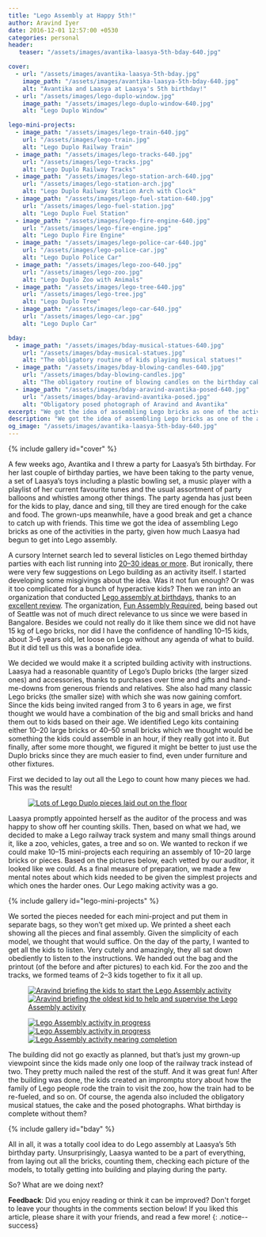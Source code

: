 ```yaml
---
title: "Lego Assembly at Happy 5th!"
author: Aravind Iyer
date: 2016-12-01 12:57:00 +0530
categories: personal
header:
   teaser: "/assets/images/avantika-laasya-5th-bday-640.jpg"

cover:
  - url: "/assets/images/avantika-laasya-5th-bday.jpg"
    image_path: "/assets/images/avantika-laasya-5th-bday-640.jpg"
    alt: "Avantika and Laasya at Laasya's 5th birthday!"
  - url: "/assets/images/lego-duplo-window.jpg"
    image_path: "/assets/images/lego-duplo-window-640.jpg"
    alt: "Lego Duplo Window"

lego-mini-projects:
  - image_path: "/assets/images/lego-train-640.jpg"
    url: "/assets/images/lego-train.jpg"
    alt: "Lego Duplo Railway Train"
  - image_path: "/assets/images/lego-tracks-640.jpg"
    url: "/assets/images/lego-tracks.jpg"
    alt: "Lego Duplo Railway Tracks"
  - image_path: "/assets/images/lego-station-arch-640.jpg"
    url: "/assets/images/lego-station-arch.jpg"
    alt: "Lego Duplo Railway Station Arch with Clock"
  - image_path: "/assets/images/lego-fuel-station-640.jpg"
    url: "/assets/images/lego-fuel-station.jpg"
    alt: "Lego Duplo Fuel Station"
  - image_path: "/assets/images/lego-fire-engine-640.jpg"
    url: "/assets/images/lego-fire-engine.jpg"
    alt: "Lego Duplo Fire Engine"
  - image_path: "/assets/images/lego-police-car-640.jpg"
    url: "/assets/images/lego-police-car.jpg"
    alt: "Lego Duplo Police Car"
  - image_path: "/assets/images/lego-zoo-640.jpg"
    url: "/assets/images/lego-zoo.jpg"
    alt: "Lego Duplo Zoo with Animals"
  - image_path: "/assets/images/lego-tree-640.jpg"
    url: "/assets/images/lego-tree.jpg"
    alt: "Lego Duplo Tree"
  - image_path: "/assets/images/lego-car-640.jpg"
    url: "/assets/images/lego-car.jpg"
    alt: "Lego Duplo Car"

bday:
  - image_path: "/assets/images/bday-musical-statues-640.jpg"
    url: "/assets/images/bday-musical-statues.jpg"
    alt: "The obligatory routine of kids playing musical statues!"
  - image_path: "/assets/images/bday-blowing-candles-640.jpg"
    url: "/assets/images/bday-blowing-candles.jpg"
    alt: "The obligatory routine of blowing candles on the birthday cake!"
  - image_path: "/assets/images/bday-aravind-avantika-posed-640.jpg"
    url: "/assets/images/bday-aravind-avantika-posed.jpg"
    alt: "Obligatory posed photograph of Aravind and Avantika"
excerpt: "We got the idea of assembling Lego bricks as one of the activities in Laasya's birthday party, We decided we would make it a scripted building activity with instructions. Based on what we had, we decided to make a Lego railway track system and many small things around it, like a zoo, vehicles, gates, a tree and so on. As a final measure of preparation, we made a few mental notes about which kids needed to be given the simplest projects and which ones the harder ones. Our Lego making activity was a go. The building did not go exactly as planned, but that’s just my grown-up viewpoint since the kids made only one loop of the railway track instead of two. They pretty much nailed the rest of the stuff. And it was great fun!"
description: "We got the idea of assembling Lego bricks as one of the activities in Laasya's birthday party, We decided we would make it a scripted building activity with instructions. Based on what we had, we decided to make a Lego railway track system and many small things around it, like a zoo, vehicles, gates, a tree and so on. As a final measure of preparation, we made a few mental notes about which kids needed to be given the simplest projects and which ones the harder ones. Our Lego making activity was a go. The building did not go exactly as planned, but that’s just my grown-up viewpoint since the kids made only one loop of the railway track instead of two. They pretty much nailed the rest of the stuff. And it was great fun!"
og_image: "/assets/images/avantika-laasya-5th-bday-640.jpg"
---
```


{% include gallery id="cover" %}

A few weeks ago, Avantika and I threw a party for Laasya’s 5th birthday. For her last couple of birthday parties, we have been taking to the party venue, a set of Laasya’s toys including a plastic bowling set, a music player with a playlist of her current favourite tunes and the usual assortment of party balloons and whistles among other things. The party agenda has just been for the kids to play, dance and sing, till they are tired enough for the cake and food. The grown-ups meanwhile, have a good break and get a chance to catch up with friends. This time we got the idea of assembling Lego bricks as one of the activities in the party, given how much Laasya had begun to get into Lego assembly.

A cursory Internet search led to several listicles on Lego themed birthday parties with each list running into [20–30 ideas or more](https://www.buzzfeed.com/mikespohr/how-to-throw-the-ultimate-lego-birthday-party). But ironically, there were very few suggestions on Lego building as an activity itself. I started developing some misgivings about the idea. Was it not fun enough? Or was it too complicated for a bunch of hyperactive kids? Then we ran into an organization that conducted [Lego assembly at birthdays](http://funassemblyrequired.com/birthdays.html), thanks to an [excellent review](http://www.soundsfunmom.com/2012/08/21/mom-reviewed-parties-with-fun-assembly-required/). The organization, [Fun Assembly Required](http://funassemblyrequired.com/about.html), being based out of Seattle was not of much direct relevance to us since we were based in Bangalore. Besides we could not really do it like them since we did not have 15 kg of Lego bricks, nor did I have the confidence of handling 10–15 kids, about 3–6 years old, let loose on Lego without any agenda of what to build. But it did tell us this was a bonafide idea.

We decided we would make it a scripted building activity with instructions. Laasya had a reasonable quantity of Lego’s Duplo bricks (the larger sized ones) and accessories, thanks to purchases over time and gifts and hand-me-downs from generous friends and relatives. She also had many classic Lego bricks (the smaller size) with which she was now gaining comfort. Since the kids being invited ranged from 3 to 6 years in age, we first thought we would have a combination of the big and small bricks and hand them out to kids based on their age. We identified Lego kits containing either 10–20 large bricks or 40–50 small bricks which we thought would be something the kids could assemble in an hour, if they really got into it. But finally, after some more thought, we figured it might be better to just use the Duplo bricks since they are much easier to find, even under furniture and other fixtures.

First we decided to lay out all the Lego to count how many pieces we had. This was the result!

<figure>
   <a href="/assets/images/all-the-lego-duplo-pieces.jpg">
      <img src="/assets/images/all-the-lego-duplo-pieces-640.jpg" alt="Lots of Lego Duplo pieces laid out on the floor">
   </a>
</figure>

Laasya promptly appointed herself as the auditor of the process and was happy to show off her counting skills. Then, based on what we had, we decided to make a Lego railway track system and many small things around it, like a zoo, vehicles, gates, a tree and so on. We wanted to reckon if we could make 10–15 mini-projects each requiring an assembly of 10–20 large bricks or pieces. Based on the pictures below, each vetted by our auditor, it looked like we could. As a final measure of preparation, we made a few mental notes about which kids needed to be given the simplest projects and which ones the harder ones. Our Lego making activity was a go.

{% include gallery id="lego-mini-projects" %}

We sorted the pieces needed for each mini-project and put them in separate bags, so they won’t get mixed up. We printed a sheet each showing all the pieces and final assembly. Given the simplicity of each model, we thought that would suffice. On the day of the party, I wanted to get all the kids to listen. Very cutely and amazingly, they all sat down obediently to listen to the instructions. We handed out the bag and the printout (of the before and after pictures) to each kid. For the zoo and the tracks, we formed teams of 2–3 kids together to fix it all up.

<figure class="half">
   <a href="/assets/images/lego-assembly-briefing.jpg">
      <img src="/assets/images/lego-assembly-briefing-640.jpg" alt="Aravind briefing the kids to start the Lego Assembly activity">
   </a>
   <a href="/assets/images/lego-assembly-leader-briefing.jpg">
      <img src="/assets/images/lego-assembly-leader-briefing-640.jpg" alt="Aravind briefing the oldest kid to help and supervise the Lego Assembly activity">
   </a>
</figure>
<figure class="third">
   <a href="/assets/images/lego-assembly-in-progress.jpg">
      <img src="/assets/images/lego-assembly-in-progress-640.jpg" alt="Lego Assembly activity in progress">
   </a>
   <a href="/assets/images/lego-assembly-in-progress-2.jpg">
      <img src="/assets/images/lego-assembly-in-progress-2-640.jpg" alt="Lego Assembly activity in progress">
   </a>
   <a href="/assets/images/lego-assembly-almost-finished.jpg">
      <img src="/assets/images/lego-assembly-almost-finished-640.jpg" alt="Lego Assembly activity nearing completion">
   </a>
</figure>

The building did not go exactly as planned, but that’s just my grown-up viewpoint since the kids made only one loop of the railway track instead of two. They pretty much nailed the rest of the stuff. And it was great fun! After the building was done, the kids created an impromptu story about how the family of Lego people rode the train to visit the zoo, how the train had to be re-fueled, and so on. Of course, the agenda also included the obligatory musical statues, the cake and the posed photographs. What birthday is complete without them?

{% include gallery id="bday" %}

All in all, it was a totally cool idea to do Lego assembly at Laasya’s 5th birthday party. Unsurprisingly, Laasya wanted to be a part of everything, from laying out all the bricks, counting them, checking each picture of the models, to totally getting into building and playing during the party.

So? What are we doing next?

**Feedback**: Did you enjoy reading or think it can be improved? Don't forget to leave your thoughts in the comments section below! If you liked this article, please share it with your friends, and read a few more! 
{: .notice--success}
